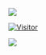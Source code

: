 

 ![](https://img.shields.io/badge/Security%20Analyst-Pentester%20%2F%20Dev-blue)

<table class="center">

[![Visitor](https://visitor-badge.laobi.icu/badge?page_id=kwainsane)](#)


<img align="left" src="https://github-readme-stats.vercel.app/api?username=kwainsane&theme=blue-green">

